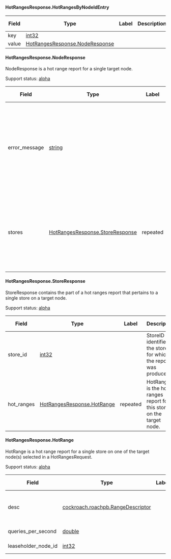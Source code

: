 

<a name="cockroach.server.serverpb.HotRangesResponse.HotRangesByNodeIdEntry"></a>
#### HotRangesResponse.HotRangesByNodeIdEntry






| Field | Type | Label | Description | Support status |
| ----- | ---- | ----- | ----------- | -------------- |
| key | [int32](#int32) |  |  |  |
| value | [HotRangesResponse.NodeResponse](#cockroach.server.serverpb.HotRangesResponse.NodeResponse) |  |  |  |




<a name="cockroach.server.serverpb.HotRangesResponse.NodeResponse"></a>
#### HotRangesResponse.NodeResponse

NodeResponse is a hot range report for a single target node.

Support status: [alpha](#support-status)


| Field | Type | Label | Description | Support status |
| ----- | ---- | ----- | ----------- | -------------- |
| error_message | [string](#string) |  | ErrorMessage is set to a non-empty string if this target node was unable to produce a hot range report.<br><br>The contents of this string indicates the cause of the failure. | [alpha](#support-status) |
| stores | [HotRangesResponse.StoreResponse](#cockroach.server.serverpb.HotRangesResponse.StoreResponse) | repeated | Stores contains the hot ranges report if no error was encountered. There is one part to the report for each store in the target node. | [alpha](#support-status) |




<a name="cockroach.server.serverpb.HotRangesResponse.StoreResponse"></a>
#### HotRangesResponse.StoreResponse

StoreResponse contains the part of a hot ranges report that
pertains to a single store on a target node.

Support status: [alpha](#support-status)


| Field | Type | Label | Description | Support status |
| ----- | ---- | ----- | ----------- | -------------- |
| store_id | [int32](#int32) |  | StoreID identifies the store for which the report was produced. | [alpha](#support-status) |
| hot_ranges | [HotRangesResponse.HotRange](#cockroach.server.serverpb.HotRangesResponse.HotRange) | repeated | HotRanges is the hot ranges report for this store on the target node. | [alpha](#support-status) |




<a name="cockroach.server.serverpb.HotRangesResponse.HotRange"></a>
#### HotRangesResponse.HotRange

HotRange is a hot range report for a single store on one of the
target node(s) selected in a HotRangesRequest.

Support status: [alpha](#support-status)


| Field | Type | Label | Description | Support status |
| ----- | ---- | ----- | ----------- | -------------- |
| desc | [cockroach.roachpb.RangeDescriptor](#cockroach.roachpb.RangeDescriptor) |  | Desc is the descriptor of the range for which the report was produced.<br><br>TODO(knz): This field should be removed. See: https://github.com/cockroachdb/cockroach/issues/53212 | [reserved](#support-status) |
| queries_per_second | [double](#double) |  | QueriesPerSecond is the recent number of queries per second on this range. | [alpha](#support-status) |
| leaseholder_node_id | [int32](#int32) |  | LeaseholderNodeID indicates on Node ID that contains replica that is leaseholder | [reserved](#support-status) |


